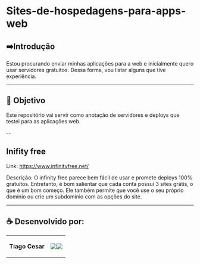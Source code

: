 # Sites-de-hospedagens-para-apps-web





## ➡️Introdução
Estou procurando enviar minhas aplicações para a web e inicialmente quero usar servidores gratuitos. Dessa forma, vou listar alguns que tive experiência.

---


## 🎯 Objetivo
Este repositório vai servir como anotação de servidores e deploys que testei para as aplicações web.



--
## Inifity free

Link:
https://www.infinityfree.net/

Descrição:
O infinity free parece bem fácil de usar e promete deploys 100% gratuitos. Entretanto, é bom salientar que cada conta possui 3 sites grátis, o que é um bom começo. Ele também permite que você use o seu próprio domínio ou crie um subdomínio com as opções do site.


---

## ☕ Desenvolvido por:

<table>
  <tbody>

<tr>
    <td><p align="left-center"><b>Tiago Cesar</b></p></td>
    <td><a href="https://github.com/TiagoUniverse" target="_blank"><img loading="lazy" src="https://img.shields.io/badge/GitHub-100000?style=for-the-badge&logo=github&logoColor=white" target="_blank" align="center"></a><a href="https://www.linkedin.com/in/tiago-lopes--/" target="_blank"><img loading="lazy" src="https://img.shields.io/badge/-LinkedIn-%230077B5?style=for-the-badge&logo=linkedin&logoColor=white" target="_blank" align="center"></a></td>
  </tr>

  </tbody>
 </table>
